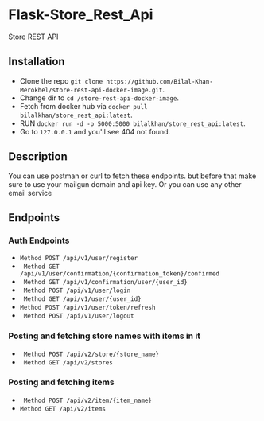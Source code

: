 
# Flask-Store_Rest_Api
Store REST API

## Installation
- Clone the repo ```git clone https://github.com/Bilal-Khan-Merokhel/store-rest-api-docker-image.git```.
- Change dir to  ```cd /store-rest-api-docker-image```.
- Fetch from docker hub via ```docker pull bilalkhan/store_rest_api:latest```.
- RUN ```docker run -d -p 5000:5000 bilalkhan/store_rest_api:latest```.
- Go to ```127.0.0.1``` and you'll see 404 not found.

## Description
  You can use postman or curl to fetch these endpoints.
  but before that make sure to use your mailgun domain and api key.
  Or you can use any other email service

## Endpoints
### Auth Endpoints
- ```Method POST /api/v1/user/register```
- ``` Method GET /api/v1/user/confirmation/{confirmation_token}/confirmed```
- ``` Method GET /api/v1/confirmation/user/{user_id}```
- ``` Method POST /api/v1/user/login```
- ``` Method GET /api/v1/user/{user_id}```
- ```Method POST /api/v1/user/token/refresh```
- ``` Method POST /api/v1/user/logout```

### Posting and fetching store names with items in it
- ``` Method POST /api/v2/store/{store_name}```
- ``` Method GET /api/v2/stores```

### Posting and fetching items
- ``` Method POST /api/v2/item/{item_name}```
- ```Method GET /api/v2/items```


